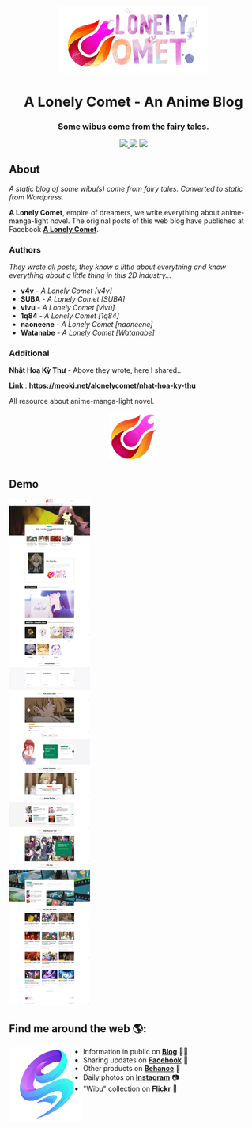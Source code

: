 <p align="center">
  <a href="https://meoki.net/alonelycomet">
    <img src="logo/logo.png" width='300px'/>
  </a>
</p>

<h1 align="center"> A Lonely Comet - An Anime Blog </h1>

<h3 align="center"> Some wibus come from the fairy tales. </h3>

<p align="center">
  <a href="https://github.com/meokisama/meokisama.github.io/blob/develop/LICENSE">
    <img src="https://img.shields.io/badge/license-MIT-blue.svg"/>
  </a>
  <img src="https://img.shields.io/badge/PRs-welcome-brightgreen.svg"/>
  <a href="https://twitter.com/intent/follow?screen_name=meokiiii">
    <img src="https://img.shields.io/twitter/follow/meokiiii.svg?label=Follow%20@meokiiii"/>
  </a>
</p>

## About

*A static blog of some wibu(s) come from fairy tales. Converted to static from Wordpress.*

**A Lonely Comet**, empire of dreamers, we write everything about anime-manga-light novel. The original posts of this web blog have published at Facebook [**A Lonely Comet**](https://www.facebook.com/alonelycomet).

### Authors
*They wrote all posts, they know a little about everything and know everything about a little thing in this 2D industry...*
- **v4v** - *A Lonely Comet [v4v]*
- **SUBA**  - *A Lonely Comet [SUBA]*
- **vivu**  - *A Lonely Comet [vivu]*
- **1q84**  - *A Lonely Comet [1q84]*
- **naoneene**  - *A Lonely Comet [naoneene]*
- **Watanabe**  - *A Lonely Comet [Watanabe]*

### Additional

**Nhật Hoạ Kỳ Thư** - Above they wrote, here I shared...

**Link** : **https://meoki.net/alonelycomet/nhat-hoa-ky-thu**

All resource about anime-manga-light novel.

<p align="center">
  <a href="https://meoki.net/alonelycomet">
    <img src="logo/512.png" width='100px'/>
  </a>
</p>

## Demo

![demo.png](logo/demo.jpg)

## Find me around the web 🌎:

<a href="https://facebook.com/slytherinnn/"><img align="left" width="150" height="150" src="https://github.com/meokisama/meokisama/blob/master/image/2750554.png"> </a>

- Information in public on <a href="https://meoki.net/">**Blog**</a> ✍🏾
- Sharing updates on <a href="https://facebook.com/slytherinnn/">**Facebook**</a> 💼
- Other products on <a href="https://www.behance.net/meokisama">**Behance**</a> 🏓
- Daily photos on <a href="https://www.instagram.com/hi.im.meoki/">**Instagram**</a> 📷
- "Wibu" collection on <a href="https://www.flickr.com/photos/meokisama/albums">**Flickr**</a> 👾
